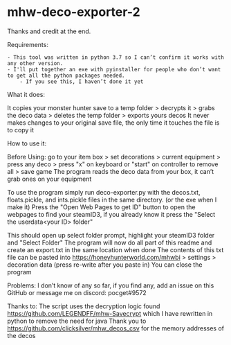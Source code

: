 # mhw-deco-exporter-2 
Thanks and credit at the end.

Requirements:

    - This tool was written in python 3.7 so I can’t confirm it works with any other version.
    - I'll put together an exe with pyinstaller for people who don’t want to get all the python packages needed.
        - If you see this, I haven’t done it yet

What it does:

  It copies your monster hunter save to a temp folder > decrypts it > grabs the deco data > deletes the temp folder > exports yours decos
  It never makes changes to your original save file, the only time it touches the file is to copy it

How to use it:

  Before Using: go to your item box > set decorations > current equipment > press any deco > press "x" on keyboard or "start" on controller to remove all > save game
    The program reads the deco data from your box, it can’t grab ones on your equipment
    
  To use the program simply run deco-exporter.py with the decos.txt, floats.pickle, and ints.pickle files in the same directory. (or the exe when I make it)
  Press the 
    "Open Web Pages to get ID"
  button to open the webpages to find your steamID3, if you already know it press the
    "Select the userdata\<your ID> folder"

  This should open up select folder prompt, highlight your steamID3 folder and "Select Folder"
  The program will now do all <What it does:> part of this readme and create an export.txt in the same location when done
  The contents of this txt file can be pasted into https://honeyhunterworld.com/mhwbi > settings > decoration data (press re-write after you paste in)
  You can close the program

Problems:
  I don’t know of any so far, if you find any, add an issue on this GitHub or message me on discord: pocget#9572
  
Thanks to:
  The script uses the decryption logic found https://github.com/LEGENDFF/mhw-Savecrypt which I have rewritten in python to remove the need for java
  Thank you to https://github.com/clicksilver/mhw_decos_csv for the memory addresses of the decos
